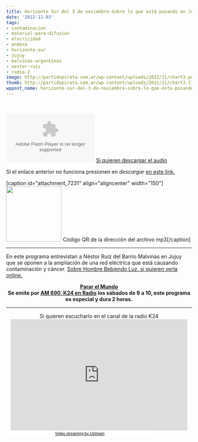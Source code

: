 ```yaml
---
title: Horizonte Sur del 3 de noviembre-Sobre lo que está pasando en Jujuy
date: '2012-11-03'
tags:
- contaminacion
- material-para-difusion
- elecricidad
- endesa
- horizonte-sur
- jujuy
- malvinas-argentinas
- nestor-ruiz
- radio-2
image: http://partidopirata.com.ar/wp-content/uploads/2012/11/chart3.png
thumb: http://partidopirata.com.ar/wp-content/uploads/2012/11/chart3-115x115.png
wppost_name: horizonte-sur-del-3-de-noviembre-sobre-lo-que-esta-pasando-en-jujuy
---
```


&nbsp;

<object id="player1545052" width="240" height="133" classid="clsid:d27cdb6e-ae6d-11cf-96b8-444553540000" codebase="http://download.macromedia.com/pub/shockwave/cabs/flash/swflash.cab#version=6,0,40,0"><param name="AllowScriptAccess" value="always" /><param name="allowFullScreen" value="true" /><param name="wmode" value="transparent" /><param name="src" value="http://www.ivoox.com/playerivoox_ee_1545052_1.html" /><param name="allowfullscreen" value="true" /><param name="allowscriptaccess" value="always" /><embed id="player1545052" width="240" height="133" type="application/x-shockwave-flash" src="http://www.ivoox.com/playerivoox_ee_1545052_1.html" AllowScriptAccess="always" allowFullScreen="true" wmode="transparent" allowfullscreen="true" allowscriptaccess="always" /></object>
<a href="http://www.ivoox.com/horizonte-sur-del-3-noviembre_md_1545052_1.mp3" target="_blank">
Si quieren descargar el audio</a>

Si el enlace anterior no funciona presionen en <em>descargar</em> <a href="http://www.ivoox.com/horizonte-sur-del-3-noviembre-audios-mp3_rf_1545052_1.html" target="_blank">en este link.</a>

[caption id="attachment_7231" align="aligncenter" width="150"]<a href="http://partidopirata.com.ar/wp-content/uploads/2012/11/chart3.png"><img class="size-full wp-image-7231" title="chart" src="http://partidopirata.com.ar/wp-content/uploads/2012/11/chart3.png" alt="" width="150" height="150" /></a> Código QR de la dirección del archivo mp3[/caption]

<hr />

En este programa entrevistan a Néstor Ruiz del Barrio Malvinas en Jujuy que se oponen a la ampliación de una red eléctrica que está causando contaminación y cáncer.
<a href="http://partidopirata.com.ar/7148/hombre-bebiendo-luz-rodolfo-kusch-en-procura-de-un-pensamiento-continental-autonomo">Sobre Hombre Bebiendo Luz, si quieren verla online.</a>
<div style="text-align: center;"><strong><a href="http://www.pararelmundo.com/" target="_blank">Parar el Mundo</a></strong></div>
<div style="text-align: center;"><strong>Se emite por <a href="http://am690.com.ar/" target="_blank">AM 690, K24 en Radio</a> los sábados de 9 a 10, este programa es especial y dura 2 horas.</strong></div>

<hr />

<center>
Si quieren escucharlo en el canal de la radio K24
<iframe style="border: 0px none transparent;" src="http://www.ustream.tv/embed/recorded/26676144?v=3&amp;wmode=direct" frameborder="0" scrolling="no" width="480" height="302"></iframe></center><a style="background: #ffffff; color: black; display: block; font-size: 10px; font-weight: normal; padding: 2px 0px 4px; text-align: center; text-decoration: underline; width: 400px;" href="http://www.ustream.tv/" target="_blank">Video streaming by Ustream</a>
